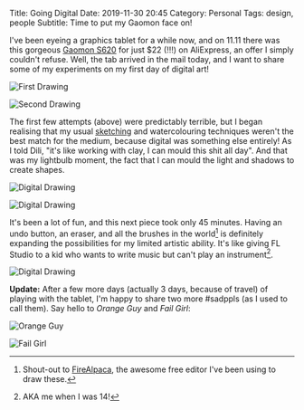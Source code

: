 Title: Going Digital
Date: 2019-11-30 20:45
Category: Personal
Tags: design, people
Subtitle: Time to put my Gaomon face on!

I've been eyeing a graphics tablet for a while now, and on 11.11 there was this gorgeous
[Gaomon S620][1] for just $22 (!!!) on AliExpress, an offer I simply couldn't refuse.
Well, the tab arrived in the mail today, and I want to share some of my experiments on
my first day of digital art!

![First Drawing]({filename}/images/sketches/digital-1.jpg)

![Second Drawing]({filename}/images/sketches/digital-2.jpg)

The first few attempts (above) were predictably terrible, but I began realising that my
usual [sketching][2] and watercolouring techniques weren't the best match for the medium,
because digital was something else entirely! As I told Dili, "it's like working with clay,
I can mould this shit all day". And that was my lightbulb moment, the fact that I can
mould the light and shadows to create shapes.

![Digital Drawing]({filename}/images/sketches/digital-3.jpg)

![Digital Drawing]({filename}/images/sketches/digital-4.jpg)

It's been a lot of fun, and this next piece took only 45 minutes. Having an undo button,
an eraser, and all the brushes in the world[^1] is definitely expanding the possibilities
for my limited artistic ability. It's like giving FL Studio to a kid who wants to write
music but can't play an instrument[^2].

![Digital Drawing]({filename}/images/sketches/digital-5.jpg)

**Update:** After a few more days (actually 3 days, because of travel) of playing with the
tablet, I'm happy to share two more #sadppls (as I used to call them). Say hello to
_Orange Guy_ and _Fail Girl_:

![Orange Guy]({filename}/images/sketches/orange-guy.jpg)

![Fail Girl]({filename}/images/sketches/fail-girl.jpg)

[^1]: Shout-out to [FireAlpaca][3], the awesome free editor I've been using to draw these.
[^2]: AKA me when I was 14!

[1]: https://www.youtube.com/watch?v=JKcSVBTD2a4
[2]: {filename}/ive-been-sketching.md
[3]: https://firealpaca.com
